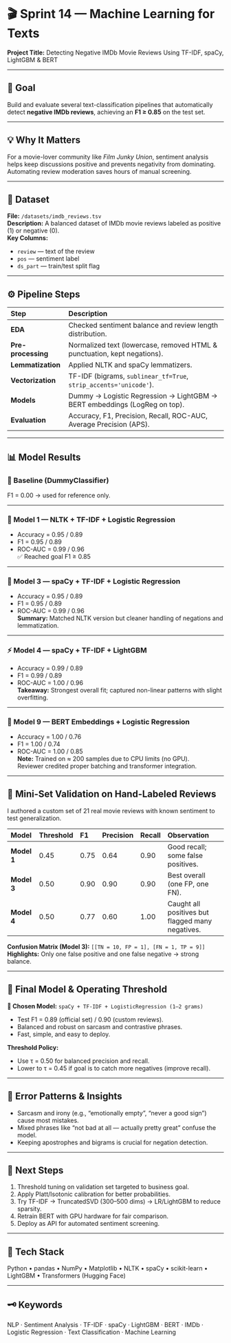 # 🎬 Sprint 14 — Machine Learning for Texts  
**Project Title:** Detecting Negative IMDb Movie Reviews Using TF-IDF, spaCy, LightGBM & BERT  

---

## 🎯 Goal  
Build and evaluate several text-classification pipelines that automatically detect **negative IMDb reviews**, achieving an **F1 ≥ 0.85** on the test set.

---

## 💡 Why It Matters  
For a movie-lover community like *Film Junky Union*, sentiment analysis helps keep discussions positive and prevents negativity from dominating. Automating review moderation saves hours of manual screening.

---

## 🧩 Dataset  
**File:** `/datasets/imdb_reviews.tsv`  
**Description:** A balanced dataset of IMDb movie reviews labeled as positive (1) or negative (0).  
**Key Columns:**  
- `review` — text of the review  
- `pos` — sentiment label  
- `ds_part` — train/test split flag  

---

## ⚙️ Pipeline Steps  

| Step | Description |
|:--|:--|
| **EDA** | Checked sentiment balance and review length distribution. |
| **Pre-processing** | Normalized text (lowercase, removed HTML & punctuation, kept negations). |
| **Lemmatization** | Applied NLTK and spaCy lemmatizers. |
| **Vectorization** | TF-IDF (bigrams, `sublinear_tf=True`, `strip_accents='unicode'`). |
| **Models** | Dummy → Logistic Regression → LightGBM → BERT embeddings (LogReg on top). |
| **Evaluation** | Accuracy, F1, Precision, Recall, ROC-AUC, Average Precision (APS). |

---

## 📊 Model Results  

### 🧱 Baseline (DummyClassifier)
F1 = 0.00 → used for reference only.  

---

### 🧠 Model 1 — NLTK + TF-IDF + Logistic Regression  
- Accuracy = 0.95 / 0.89  
- F1 = 0.95 / 0.89  
- ROC-AUC = 0.99 / 0.96  
✅ Reached goal F1 ≥ 0.85  

---

### 🧩 Model 3 — spaCy + TF-IDF + Logistic Regression  
- Accuracy = 0.95 / 0.89  
- F1 = 0.95 / 0.89  
- ROC-AUC = 0.99 / 0.96  
**Summary:** Matched NLTK version but cleaner handling of negations and lemmatization.  

---

### ⚡ Model 4 — spaCy + TF-IDF + LightGBM  
- Accuracy = 0.99 / 0.89  
- F1 = 0.99 / 0.89  
- ROC-AUC = 1.00 / 0.96  
**Takeaway:** Strongest overall fit; captured non-linear patterns with slight overfitting.  

---

### 🤖 Model 9 — BERT Embeddings + Logistic Regression  
- Accuracy = 1.00 / 0.76  
- F1 = 1.00 / 0.74  
- ROC-AUC = 1.00 / 0.85  
**Note:** Trained on ≈ 200 samples due to CPU limits (no GPU).  
Reviewer credited proper batching and transformer integration.  

---

## 🧮 Mini-Set Validation on Hand-Labeled Reviews  

I authored a custom set of 21 real movie reviews with known sentiment to test generalization.

| Model | Threshold | F1 | Precision | Recall | Observation |
|:--|:--|:--|:--|:--|:--|
| **Model 1** | 0.45 | 0.75 | 0.64 | 0.90 | Good recall; some false positives. |
| **Model 3** | 0.50 | 0.90 | 0.90 | 0.90 | Best overall (one FP, one FN). |
| **Model 4** | 0.50 | 0.77 | 0.60 | 1.00 | Caught all positives but flagged many negatives. |

**Confusion Matrix (Model 3):**  `[[TN = 10, FP = 1], [FN = 1, TP = 9]]`  
**Highlights:** Only one false positive and one false negative → strong balance.  

---

## 🧭 Final Model & Operating Threshold  

**🧩 Chosen Model:** `spaCy + TF-IDF + LogisticRegression (1–2 grams)`  
- Test F1 = 0.89 (official set) / 0.90 (custom reviews).  
- Balanced and robust on sarcasm and contrastive phrases.  
- Fast, simple, and easy to deploy.  

**Threshold Policy:**  
- Use τ = 0.50 for balanced precision and recall.  
- Lower to τ = 0.45 if goal is to catch more negatives (improve recall).  

---

## 🧠 Error Patterns & Insights  
- Sarcasm and irony (e.g., “emotionally empty”, “never a good sign”) cause most mistakes.  
- Mixed phrases like “not bad at all — actually pretty great” confuse the model.  
- Keeping apostrophes and bigrams is crucial for negation detection.  

---

## 🚀 Next Steps  
1. Threshold tuning on validation set targeted to business goal.  
2. Apply Platt/Isotonic calibration for better probabilities.  
3. Try TF-IDF → TruncatedSVD (300–500 dims) → LR/LightGBM to reduce sparsity.  
4. Retrain BERT with GPU hardware for fair comparison.  
5. Deploy as API for automated sentiment screening.  

---

## 🧰 Tech Stack  
Python • pandas • NumPy • Matplotlib • NLTK • spaCy • scikit-learn • LightGBM • Transformers (Hugging Face)

---

## 🗝️ Keywords  
NLP · Sentiment Analysis · TF-IDF · spaCy · LightGBM · BERT · IMDb · Logistic Regression · Text Classification · Machine Learning
